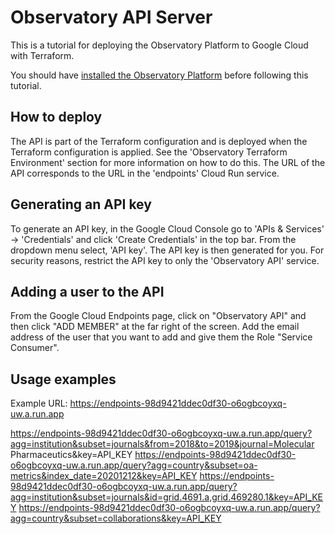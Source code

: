 # Observatory API Server
This is a tutorial for deploying the Observatory Platform to Google Cloud with Terraform.

You should have [installed the Observatory Platform](installation.html) before following this tutorial.

## How to deploy
The API is part of the Terraform configuration and is deployed when the Terraform configuration is applied.
See the 'Observatory Terraform Environment' section for more information on how to do this. 
The URL of the API corresponds to the URL in the 'endpoints' Cloud Run service.

## Generating an API key
To generate an API key, in the Google Cloud Console go to 'APIs & Services' -> 'Credentials' and click 'Create Credentials' in the top bar.
From the dropdown menu select, 'API key'. The API key is then generated for you. 
For security reasons, restrict the API key to only the 'Observatory API' service.

## Adding a user to the API
From the Google Cloud Endpoints page, click on "Observatory API" and then click "ADD MEMBER" at the far right of the
screen. Add the email address of the user that you want to add and give them the Role "Service Consumer".

## Usage examples
Example URL: https://endpoints-98d9421ddec0df30-o6ogbcoyxq-uw.a.run.app

https://endpoints-98d9421ddec0df30-o6ogbcoyxq-uw.a.run.app/query?agg=institution&subset=journals&from=2018&to=2019&journal=Molecular Pharmaceutics&key=API_KEY
https://endpoints-98d9421ddec0df30-o6ogbcoyxq-uw.a.run.app/query?agg=country&subset=oa-metrics&index_date=20201212&key=API_KEY
https://endpoints-98d9421ddec0df30-o6ogbcoyxq-uw.a.run.app/query?agg=institution&subset=journals&id=grid.4691.a,grid.469280.1&key=API_KEY
https://endpoints-98d9421ddec0df30-o6ogbcoyxq-uw.a.run.app/query?agg=country&subset=collaborations&key=API_KEY